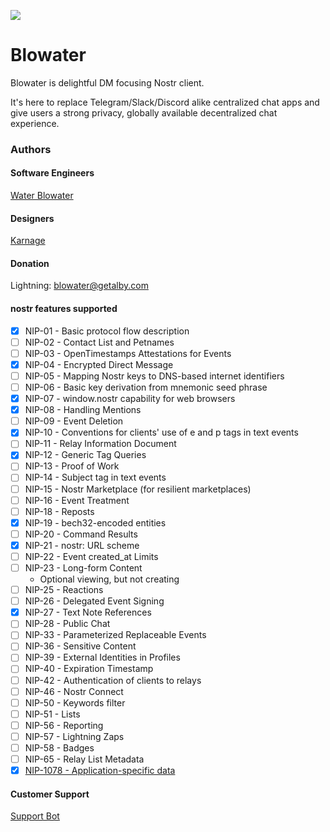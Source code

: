 ![](https://blowater.deno.dev/logo.png)

# Blowater

Blowater is delightful DM focusing Nostr client.

It's here to replace Telegram/Slack/Discord alike centralized chat apps and give users a strong privacy,
globally available decentralized chat experience.

### Authors

#### Software Engineers

[Water Blowater](https://nostr.band/npub1dww6jgxykmkt7tqjqx985tg58dxlm7v83sa743578xa4j7zpe3hql6pdnf)

#### Designers

[Karnage](https://nostr.band/npub1r0rs5q2gk0e3dk3nlc7gnu378ec6cnlenqp8a3cjhyzu6f8k5sgs4sq9ac)

#### Donation

Lightning: blowater@getalby.com

#### nostr features supported

- [x] NIP-01 - Basic protocol flow description
- [ ] NIP-02 - Contact List and Petnames
- [ ] NIP-03 - OpenTimestamps Attestations for Events
- [x] NIP-04 - Encrypted Direct Message
- [ ] NIP-05 - Mapping Nostr keys to DNS-based internet identifiers
- [ ] NIP-06 - Basic key derivation from mnemonic seed phrase
- [x] NIP-07 - window.nostr capability for web browsers
- [x] NIP-08 - Handling Mentions
- [ ] NIP-09 - Event Deletion
- [x] NIP-10 - Conventions for clients' use of e and p tags in text events
- [ ] NIP-11 - Relay Information Document
- [x] NIP-12 - Generic Tag Queries
- [ ] NIP-13 - Proof of Work
- [ ] NIP-14 - Subject tag in text events
- [ ] NIP-15 - Nostr Marketplace (for resilient marketplaces)
- [ ] NIP-16 - Event Treatment
- [ ] NIP-18 - Reposts
- [x] NIP-19 - bech32-encoded entities
- [ ] NIP-20 - Command Results
- [x] NIP-21 - nostr: URL scheme
- [ ] NIP-22 - Event created_at Limits
- [ ] NIP-23 - Long-form Content
  - Optional viewing, but not creating
- [ ] NIP-25 - Reactions
- [ ] NIP-26 - Delegated Event Signing
- [x] NIP-27 - Text Note References
- [ ] NIP-28 - Public Chat
- [ ] NIP-33 - Parameterized Replaceable Events
- [ ] NIP-36 - Sensitive Content
- [ ] NIP-39 - External Identities in Profiles
- [ ] NIP-40 - Expiration Timestamp
- [ ] NIP-42 - Authentication of clients to relays
- [ ] NIP-46 - Nostr Connect
- [ ] NIP-50 - Keywords filter
- [ ] NIP-51 - Lists
- [ ] NIP-56 - Reporting
- [ ] NIP-57 - Lightning Zaps
- [ ] NIP-58 - Badges
- [ ] NIP-65 - Relay List Metadata
- [x] [NIP-1078 - Application-specific data](https://github.com/BlowaterNostr/nips/blob/master/1078.md)

#### Customer Support

[Support Bot](https://nostr.band/npub1fdjk8cz47lzmcruean82cfufefkf4gja9hrs90tyysemm5p7vt7s9knc27)
